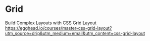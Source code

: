 # Grid

Build Complex Layouts with CSS Grid Layout  
https://egghead.io/courses/master-css-grid-layout?utm_source=drip&utm_medium=email&utm_content=css-grid-layout  
